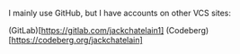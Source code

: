 I mainly use GitHub, but I have accounts on other VCS sites:

(GitLab)[https://gitlab.com/jackchatelain1]
(Codeberg)[https://codeberg.org/jackchatelain]
